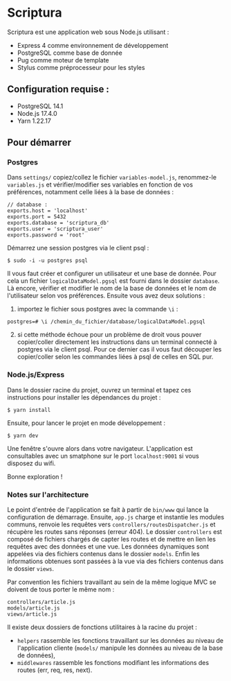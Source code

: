 # Scriptura

Scriptura est une application web sous Node.js utilisant :
* Express 4 comme environnement de développement
* PostgreSQL comme base de donnée
* Pug comme moteur de template
* Stylus comme préprocesseur pour les styles

## Configuration requise :

* PostgreSQL 14.1
* Node.js 17.4.0
* Yarn 1.22.17

## Pour démarrer

### Postgres

Dans `settings/` copiez/collez le fichier `variables-model.js`, renommez-le `variables.js` et vérifier/modifier ses variables en fonction de vos préférences, notamment celle liées à la base de données :

```
// database :
exports.host = 'localhost'
exports.port = 5432
exports.database = 'scriptura_db'
exports.user = 'scriptura_user'
exports.password = 'root'
```

Démarrez une session postgres via le client psql :

```
$ sudo -i -u postgres psql
```

Il vous faut créer et configurer un utilisateur et une base de donnée. Pour cela un fichier `logicalDataModel.pgsql` est fourni dans le dossier `database`. Là encore, vérifier et modifier le nom de la base de données et le nom de l'utilisateur selon vos préférences. Ensuite vous avez deux solutions :

1. importez le fichier sous postgres avec la commande `\i` :

```
postgres=# \i /chemin_du_fichier/database/logicalDataModel.pgsql
```
2. si cette méthode échoue pour un problème de droit vous pouver copier/coller directement les instructions dans un terminal connecté à postgres via le client psql. Pour ce dernier cas il vous faut découper les copier/coller selon les commandes liées à psql de celles en SQL pur.

### Node.js/Express

Dans le dossier racine du projet, ouvrez un terminal et tapez ces instructions pour installer les dépendances du projet :

```
$ yarn install
```

Ensuite, pour lancer le projet en mode développement :

```
$ yarn dev
```

Une fenêtre s'ouvre alors dans votre navigateur. L'application est consultables avec un smatphone sur le port `localhost:9001` si vous disposez du wifi.

Bonne exploration !

### Notes sur l'architecture

Le point d'entrée de l'application se fait à partir de `bin/www` qui lance la configuration de démarrage. Ensuite, `app.js` charge et instantie les modules communs, renvoie les requêtes vers `controllers/routesDispatcher.js` et récupère les routes sans réponses (erreur 404). Le dossier `controllers` est composé de fichiers chargés de capter les routes et de mettre en lien les requêtes avec des données et une vue. Les données dynamiques sont appelées via des fichiers contenus dans le dossier `models`. Enfin les informations obtenues sont passées à la vue via des fichiers contenus dans le dossier `views`.

Par convention les fichiers travaillant au sein de la même logique MVC se doivent de tous porter le même nom :
```
controllers/article.js
models/article.js
views/article.js
```
Il existe deux dossiers de fonctions utilitaires à la racine du projet :
- `helpers` rassemble les fonctions travaillant sur les données au niveau de l'application cliente (`models/` manipule les données au niveau de la base de données),
- `middlewares` rassemble les fonctions modifiant les informations des routes (err, req, res, next).